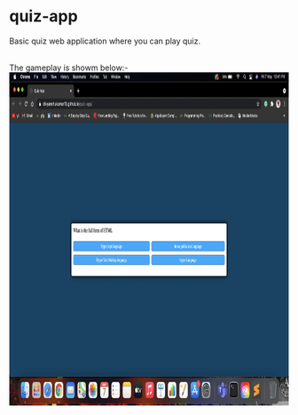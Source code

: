 # quiz-app

Basic quiz web application where you can play quiz.<br><br>

The gameplay is showm below:-<br>
<img width=1200 height=600 src="https://github.com/divyanshukumar10/quiz-app/blob/main/ss.png"/>
